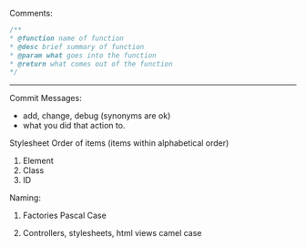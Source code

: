 Comments:

```javascript
/**
* @function name of function
* @desc brief summary of function
* @param what goes into the function
* @return what comes out of the function
*/
```
---

Commit Messages:
  - add, change, debug (synonyms are ok)
  - what you did that action to.

Stylesheet Order of items
(items within alphabetical order)
1. Element
2. Class
3. ID

Naming:
1. Factories
  Pascal Case

2. Controllers, stylesheets, html views
  camel case
